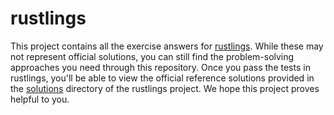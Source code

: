 # rustlings

This project contains all the exercise answers for [rustlings](https://github.com/rust-lang/rustlings). While these may not represent official solutions, you can still find the problem-solving approaches you need through this repository. Once you pass the tests in rustlings, you'll be able to view the official reference solutions provided in the [solutions](https://github.com/rust-lang/rustlings) directory of the rustlings project. We hope this project proves helpful to you.

